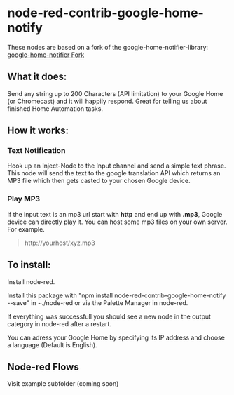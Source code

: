 # node-red-contrib-google-home-notify

These nodes are based on a fork of the google-home-notifier-library:
<a href="https://github.com/nabbl/google-home-notifier">google-home-notifier Fork</a>

## What it does:

Send any string up to 200 Characters (API limitation) to your Google Home (or Chromecast) and it will happily respond.
Great for telling us about finished Home Automation tasks.

## How it works:

### Text Notification

Hook up an Inject-Node to the Input channel and send a simple text phrase. This node will send the text to the google translation API which returns an MP3 file which then gets casted to your chosen Google device.

### Play MP3

If the input text is an mp3 url start with **http** and end up with **.mp3**, Google device can directly play it. You can host some mp3 files on your own server. For example.

> http://yourhost/xyz.mp3

## To install: 

Install node-red.

Install this package with "npm install node-red-contrib-google-home-notify --save" in ~./node-red or via the Palette Manager in node-red.

If everything was successfull you should see a new node in the output category in node-red after a restart.

You can adress your Google Home by specifying its IP address and choose a language (Default is English).

## Node-red Flows

Visit example subfolder (coming soon)
